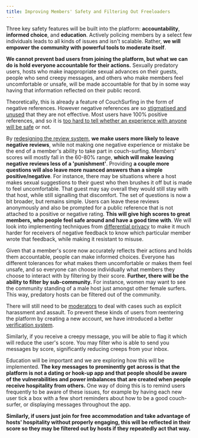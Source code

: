 ```yaml
---
title: Improving Members' Safety and Filtering Out Freeloaders
---
```


Three key safety features will be built into the platform: **accountability**, **informed choice**, and **education**. Actively policing members by a select few individuals leads to all kinds of issues and isn't scalable. Rather, **we will empower the community with powerful tools to moderate itself**.

**We cannot prevent bad users from joining the platform, but what we can do is hold everyone accountable for their actions.** Sexually predatory users, hosts who make inappropriate sexual advances on their guests, people who send creepy messages, and others who make members feel uncomfortable or unsafe, will be made accountable for that by in some way having that information reflected on their public record.

Theoretically, this is already a feature of CouchSurfing in the form of negative references. However negative references are so [stigmatised and unused](/issues/reviews) that they are not effective. Most users have 100% positive references, and so it is [too hard to tell whether an experience with anyone will be safe](/issues/creeps-and-freeloaders) or not.

By [redesigning the review system](/solutions/reviews), **we make users more likely to leave negative reviews**, while not making one negative experience or mistake be the end of a member's ability to take part in couch-surfing. Members' scores will mostly fall in the 60-80% range, **which will make leaving negative reviews less of a 'punishment'**. Providing **a couple more questions will also leave more nuanced answers than a simple positive/negative**. For instance, there may be situations where a host makes sexual suggestions to their guest who then brushes it off but is made to feel uncomfortable. That guest may say overall they would still stay with that host, while still signalling that discomfort. The set of questions is now a bit broader, but remains simple. Users can leave these reviews anonymously and also be prompted for a public reference that is not attached to a positive or negative rating. **This will give high scores to great members, who people feel safe around and have a good time with**. We will look into implementing techniques from [differential privacy](https://en.wikipedia.org/wiki/Differential_privacy) to make it much harder for receivers of negative feedback to know which particular member wrote that feedback, while making it resistant to misuse.

Given that a member's score now accurately reflects their actions and holds them accountable, people can make informed choices. Everyone has different tolerances for what makes them uncomfortable or makes them feel unsafe, and so everyone can choose individually what members they choose to interact with by filtering by their score. **Further, there will be the ability to filter by sub-community.** For instance, women may want to see the community standing of a male host just amongst other female surfers. This way, predatory hosts can be filtered out of the community.

There will still need to be [moderators](/governance) to deal with cases such as explicit harassment and assault. To prevent these kinds of users from reentering the platform by creating a new account, we have introduced a better [verification system](/solutions/communities-and-trust).

Similarly, if you receive a creepy message, you will be able to flag it which will reduce the user's score. You may filter who is able to send you messages by score, significantly reducing creeps from your inbox.

Education will be important and we are exploring how this will be implemented. **The key messages to prominently get across is that the platform is not a dating or hook-up app and that people should be aware of the vulnerabilities and power imbalances that are created when people receive hospitality from others.** One way of doing this is to remind users frequently to be aware of these issues, for example by having each new user tick a box with a few short reminders about how to be a good couch-surfer, or displaying messages throughout the app.

**Similarly, if users just join for free accommodation and take advantage of hosts' hospitality without properly engaging, this will be reflected in their score so they may be filtered out by hosts if they repeatedly act that way.**
